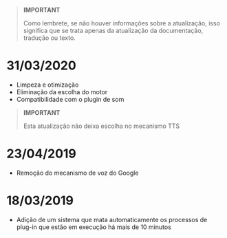 >**IMPORTANT**
>
>Como lembrete, se não houver informações sobre a atualização, isso significa que se trata apenas da atualização da documentação, tradução ou texto.

# 31/03/2020

- Limpeza e otimização
- Eliminação da escolha do motor
- Compatibilidade com o plugin de som

>**IMPORTANT**
>
>Esta atualização não deixa escolha no mecanismo TTS


# 23/04/2019

- Remoção do mecanismo de voz do Google

# 18/03/2019

- Adição de um sistema que mata automaticamente os processos de plug-in que estão em execução há mais de 10 minutos
